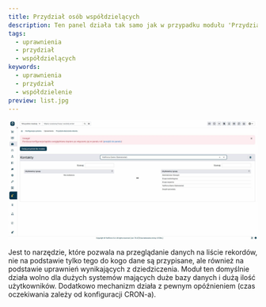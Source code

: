 ```yaml
---
title: Przydział osób współdzielących
description: Ten panel działa tak samo jak w przypadku modułu 'Przydział właściciela rekordu', ale dotyczy on drugiego pola od uprawnień, czyli pola osób współdzielących.
tags:
  - uprawnienia
  - przydział
  - współdzielących
keywords:
  - uprawnienia
  - przydział
  - współdzielenie
preview: list.jpg
---
```


![list.jpg](list.jpg)

Jest to narzędzie, które pozwala na przeglądanie danych na liście rekordów, nie na podstawie tylko tego do kogo dane są przypisane, ale również na podstawie uprawnień wynikających z dziedziczenia. Moduł ten domyślnie działa wolno dla dużych systemów mających duże bazy danych i dużą ilość użytkowników. Dodatkowo mechanizm działa z pewnym opóźnieniem (czas oczekiwania zależy od konfiguracji CRON-a).
